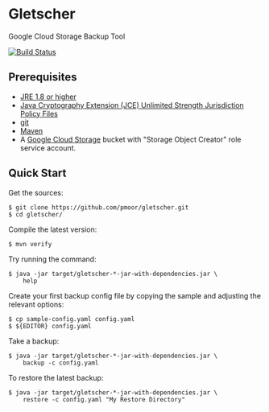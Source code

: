 Gletscher
=========

Google Cloud Storage Backup Tool

[![Build Status](https://travis-ci.org/pmoor/gletscher.svg?branch=master)](https://travis-ci.org/pmoor/gletscher)

Prerequisites
-------------

* [JRE 1.8 or higher](https://java.com/download/)
* [Java Cryptography Extension (JCE) Unlimited Strength Jurisdiction Policy Files](http://www.oracle.com/technetwork/java/javase/downloads/jce8-download-2133166.html)
* [git](https://git-scm.com/downloads)
* [Maven](https://maven.apache.org/download.cgi)
* A [Google Cloud Storage](https://cloud.google.com/storage/) bucket with "Storage Object Creator" role service account.

Quick Start
-----------

Get the sources:
```
$ git clone https://github.com/pmoor/gletscher.git
$ cd gletscher/
```

Compile the latest version:
```
$ mvn verify
```

Try running the command:
```
$ java -jar target/gletscher-*-jar-with-dependencies.jar \
    help
```

Create your first backup config file by copying the sample and adjusting the relevant options:
```
$ cp sample-config.yaml config.yaml
$ ${EDITOR} config.yaml
```

Take a backup:
```
$ java -jar target/gletscher-*-jar-with-dependencies.jar \
    backup -c config.yaml
```

To restore the latest backup:
```
$ java -jar target/gletscher-*-jar-with-dependencies.jar \
    restore -c config.yaml "My Restore Directory"
```
